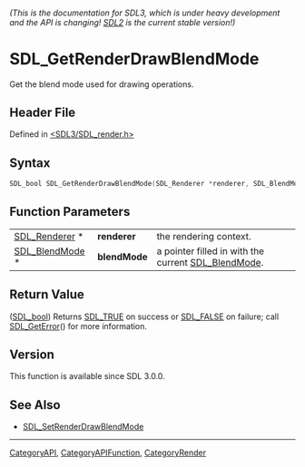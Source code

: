 ###### (This is the documentation for SDL3, which is under heavy development and the API is changing! [SDL2](https://wiki.libsdl.org/SDL2/) is the current stable version!)
# SDL_GetRenderDrawBlendMode

Get the blend mode used for drawing operations.

## Header File

Defined in [<SDL3/SDL_render.h>](https://github.com/libsdl-org/SDL/blob/main/include/SDL3/SDL_render.h)

## Syntax

```c
SDL_bool SDL_GetRenderDrawBlendMode(SDL_Renderer *renderer, SDL_BlendMode *blendMode);
```

## Function Parameters

|                                  |               |                                                                      |
| -------------------------------- | ------------- | -------------------------------------------------------------------- |
| [SDL_Renderer](SDL_Renderer) *   | **renderer**  | the rendering context.                                               |
| [SDL_BlendMode](SDL_BlendMode) * | **blendMode** | a pointer filled in with the current [SDL_BlendMode](SDL_BlendMode). |

## Return Value

([SDL_bool](SDL_bool)) Returns [SDL_TRUE](SDL_TRUE) on success or
[SDL_FALSE](SDL_FALSE) on failure; call [SDL_GetError](SDL_GetError)() for
more information.

## Version

This function is available since SDL 3.0.0.

## See Also

- [SDL_SetRenderDrawBlendMode](SDL_SetRenderDrawBlendMode)

----
[CategoryAPI](CategoryAPI), [CategoryAPIFunction](CategoryAPIFunction), [CategoryRender](CategoryRender)

